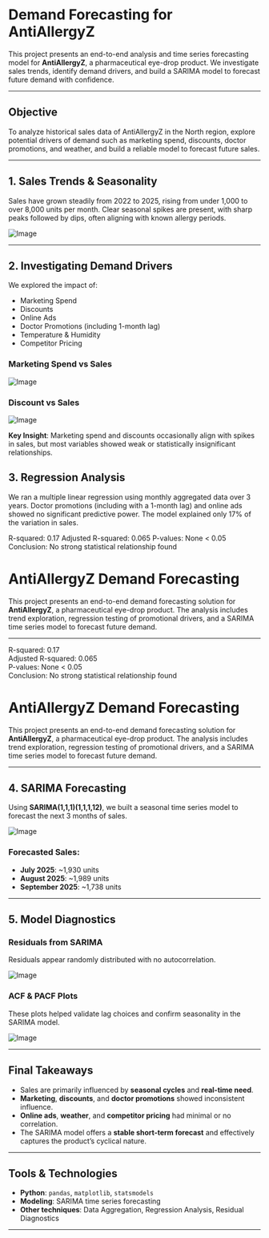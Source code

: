 #  Demand Forecasting for AntiAllergyZ

This project presents an end-to-end analysis and time series forecasting model for **AntiAllergyZ**, a pharmaceutical eye-drop product. We investigate sales trends, identify demand drivers, and build a SARIMA model to forecast future demand with confidence.

---

##  Objective

To analyze historical sales data of AntiAllergyZ in the North region, explore potential drivers of demand such as marketing spend, discounts, doctor promotions, and weather, and build a reliable model to forecast future sales.

---

##  1. Sales Trends & Seasonality

Sales have grown steadily from 2022 to 2025, rising from under 1,000 to over 8,000 units per month. Clear seasonal spikes are present, with sharp peaks followed by dips, often aligning with known allergy periods.

![Image](https://github.com/user-attachments/assets/d37379ac-8f15-41f7-b7b8-9fcf76a9774f)

---

##  2. Investigating Demand Drivers

We explored the impact of:
- Marketing Spend
- Discounts
- Online Ads
- Doctor Promotions (including 1-month lag)
- Temperature & Humidity
- Competitor Pricing

###  Marketing Spend vs Sales
![Image](https://github.com/user-attachments/assets/7cc0c7c1-51d5-40a7-8f38-9a8bfed7136d)

###  Discount vs Sales
![Image](https://github.com/user-attachments/assets/f4082ce4-5632-42d0-a499-df3460b9d208)

**Key Insight**: Marketing spend and discounts occasionally align with spikes in sales, but most variables showed weak or statistically insignificant relationships.


##  3. Regression Analysis

We ran a multiple linear regression using monthly aggregated data over 3 years. Doctor promotions (including with a 1-month lag) and online ads showed no significant predictive power. The model explained only 17% of the variation in sales.

R-squared: 0.17
Adjusted R-squared: 0.065
P-values: None < 0.05
Conclusion: No strong statistical relationship found

#  AntiAllergyZ Demand Forecasting

This project presents an end-to-end demand forecasting solution for **AntiAllergyZ**, a pharmaceutical eye-drop product. The analysis includes trend exploration, regression testing of promotional drivers, and a SARIMA time series model to forecast future demand.

---

R-squared: 0.17  
Adjusted R-squared: 0.065  
P-values: None < 0.05  
Conclusion: No strong statistical relationship found

#  AntiAllergyZ Demand Forecasting

This project presents an end-to-end demand forecasting solution for **AntiAllergyZ**, a pharmaceutical eye-drop product. The analysis includes trend exploration, regression testing of promotional drivers, and a SARIMA time series model to forecast future demand.

---

##  4. SARIMA Forecasting

Using **SARIMA(1,1,1)(1,1,1,12)**, we built a seasonal time series model to forecast the next 3 months of sales.

![Image](https://github.com/user-attachments/assets/698119fa-801d-4e4c-a7fe-fb55b682839b)

### Forecasted Sales:
- **July 2025**: ~1,930 units  
- **August 2025**: ~1,989 units  
- **September 2025**: ~1,738 units  

---

##  5. Model Diagnostics

###  Residuals from SARIMA  
Residuals appear randomly distributed with no autocorrelation.

![Image](https://github.com/user-attachments/assets/583dcc32-25c4-4a12-917e-2339d4211cf0)

###  ACF & PACF Plots  
These plots helped validate lag choices and confirm seasonality in the SARIMA model.

![Image](https://github.com/user-attachments/assets/c37ae1bd-8c0b-46ef-96a0-b5d5ddddbce1)

---

##  Final Takeaways

- Sales are primarily influenced by **seasonal cycles** and **real-time need**.
- **Marketing**, **discounts**, and **doctor promotions** showed inconsistent influence.
- **Online ads**, **weather**, and **competitor pricing** had minimal or no correlation.
- The SARIMA model offers a **stable short-term forecast** and effectively captures the product’s cyclical nature.

---

##  Tools & Technologies

- **Python**: `pandas`, `matplotlib`, `statsmodels`
- **Modeling**: SARIMA time series forecasting
- **Other techniques**: Data Aggregation, Regression Analysis, Residual Diagnostics

---



